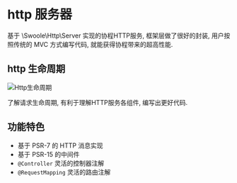 # http 服务器

基于 \Swoole\Http\Server 实现的协程HTTP服务, 框架层做了很好的封装, 用户按照传统的 MVC 方式编写代码, 就能获得协程带来的超高性能.

## http 生命周期

![Http生命周期](../image/http-server/process/1.png)

了解请求生命周期, 有利于理解HTTP服务各组件, 编写出更好代码.

## 功能特色

- 基于 PSR-7 的 HTTP 消息实现
- 基于 PSR-15 的中间件
- `@Controller` 灵活的控制器注解
- `@RequestMapping` 灵活的路由注解

